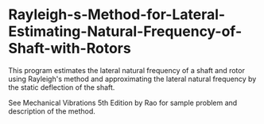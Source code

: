 # Rayleigh-s-Method-for-Lateral-Estimating-Natural-Frequency-of-Shaft-with-Rotors
This program estimates the lateral natural frequency of a shaft and rotor using Rayleigh's method and approximating the lateral natural frequency by the static deflection of the shaft.

See Mechanical Vibrations 5th Edition by Rao for sample problem and description of the method. 

